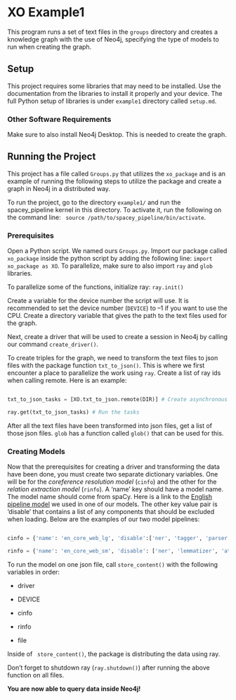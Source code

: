 # XO Example1 

This program runs a set of text files in the `groups` directory and creates a knowledge graph with the use of Neo4j, specifying the type of models to run when creating the graph. 

## Setup 

This project requires some libraries that may need to be installed. Use the documentation from the libraries to install it properly and your device. The full Python setup of libraries is under `example1` directory called `setup.md`. 

### Other Software Requirements 

Make sure to also install Neo4j Desktop. This is needed to create the graph.  

## Running the Project 

This project has a file called `Groups.py` that utilizes the `xo_package` and is an example of running the following steps to utilize the package and create a graph in Neo4j in a distributed way. 

To run the project, go to the directory `example1/` and run the spacey_pipeline kernel in this directory. To activate it, run the following on the command line: ` source /path/to/spacey_pipeline/bin/activate`.  

### Prerequisites 

Open a Python script. We named ours `Groups.py`. Import our package called `xo_package` inside the python script by adding the following line: `import xo_package as XO`. To parallelize, make sure to also import `ray` and `glob` libraries. 

To parallelize some of the functions, initialize ray: `ray.init()` 

Create a variable for the device number the script will use. It is recommended to set the device number (``DEVICE``) to –1 if you want to use the CPU. Create a directory variable that gives the path to the text files used for the graph. 

Next, create a driver that will be used to create a session in Neo4j by calling our command `create_driver()`.  

To create triples for the graph, we need to transform the text files to json files with the package function `txt_to_json()`. This is where we first encounter a place to parallelize the work using `ray`.  Create a list of ray ids when calling remote. Here is an example: 

``` python 

txt_to_json_tasks = [XO.txt_to_json.remote(DIR)] # Create asynchronous tasks   

ray.get(txt_to_json_tasks) # Run the tasks 

``` 

After all the text files have been transformed into json files, get a list of those json files. `glob` has a function called `glob()` that can be used for this. 

### Creating Models 

Now that the prerequisites for creating a driver and transforming the data have been done, you must create two separate dictionary variables. One will be for the *coreference resolution model* (`cinfo`) and the other for the *relation extraction model* (`rinfo`). A ‘name’ key should have a model name. The model name should come from spaCy. Here is a link to the [English pipeline model](https://spacy.io/models/en) we used in one of our models. The other key value pair is ‘disable’ that contains a list of any components that should be excluded when loading. Below are the examples of our two model pipelines: 

```python 

cinfo = {'name': 'en_core_web_lg', 'disable':['ner', 'tagger', 'parser', 'attribute_ruler', 'lemmatizer']} 

rinfo = {'name': 'en_core_web_sm', 'disable': ['ner', 'lemmatizer', 'attribute_rules', 'tagger']} 

``` 

To run the model on one json file, call `store_content()` with the following variables in order: 

* driver 

* DEVICE 

* cinfo 

* rinfo 

* file 

Inside of ` store_content()`, the package is distributing the data using ray. 

Don’t forget to shutdown ray (`ray.shutdown()`) after running the above function on all files.  

**You are now able to query data inside Neo4j!** 
